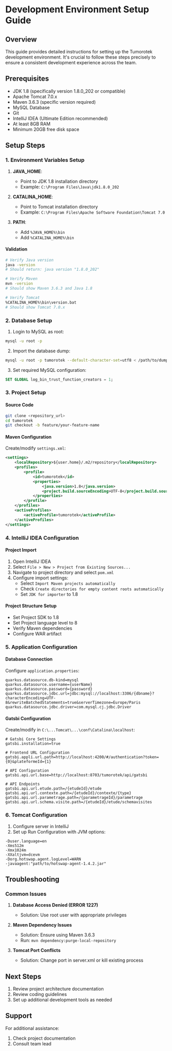 # Development Environment Setup Guide

## Overview
This guide provides detailed instructions for setting up the Tumorotek development environment. It's crucial to follow these steps precisely to ensure a consistent development experience across the team.

## Prerequisites
- JDK 1.8 (specifically version 1.8.0_202 or compatible)
- Apache Tomcat 7.0.x
- Maven 3.6.3 (specific version required)
- MySQL Database
- Git
- IntelliJ IDEA (Ultimate Edition recommended)
- At least 8GB RAM
- Minimum 20GB free disk space

## Setup Steps

### 1. Environment Variables Setup
1. **JAVA_HOME**:
   - Point to JDK 1.8 installation directory
   - Example: `C:\Program Files\Java\jdk1.8.0_202`

2. **CATALINA_HOME**:
   - Point to Tomcat installation directory
   - Example: `C:\Program Files\Apache Software Foundation\Tomcat 7.0`

3. **PATH**:
   - Add `%JAVA_HOME%\bin`
   - Add `%CATALINA_HOME%\bin`

#### Validation
```bash
# Verify Java version
java -version
# Should return: java version "1.8.0_202"

# Verify Maven
mvn -version
# Should show Maven 3.6.3 and Java 1.8

# Verify Tomcat
%CATALINA_HOME%\bin\version.bat
# Should show Tomcat 7.0.x
```

### 2. Database Setup
1. Login to MySQL as root:
```bash
mysql -u root -p
```

2. Import the database dump:
```bash
mysql -u root -p tumorotek --default-character-set=utf8 < /path/to/dump/file
```

3. Set required MySQL configuration:
```sql
SET GLOBAL log_bin_trust_function_creators = 1;
```

### 3. Project Setup

#### Source Code
```bash
git clone <repository_url>
cd tumorotek
git checkout -b feature/your-feature-name
```

#### Maven Configuration
Create/modify `settings.xml`:
```xml
<settings>
    <localRepository>${user.home}/.m2/repository</localRepository>
    <profiles>
        <profile>
            <id>tumorotek</id>
            <properties>
                <java.version>1.8</java.version>
                <project.build.sourceEncoding>UTF-8</project.build.sourceEncoding>
            </properties>
        </profile>
    </profiles>
    <activeProfiles>
        <activeProfile>tumorotek</activeProfile>
    </activeProfiles>
</settings>
```

### 4. IntelliJ IDEA Configuration

#### Project Import
1. Open IntelliJ IDEA
2. Select `File > New > Project from Existing Sources...`
3. Navigate to project directory and select `pom.xml`
4. Configure import settings:
   - Select `Import Maven projects automatically`
   - Check `Create directories for empty content roots automatically`
   - Set `JDK for importer` to 1.8

#### Project Structure Setup
- Set Project SDK to 1.8
- Set Project language level to 8
- Verify Maven dependencies
- Configure WAR artifact

### 5. Application Configuration

#### Database Connection
Configure `application.properties`:
```properties
quarkus.datasource.db-kind=mysql
quarkus.datasource.username={userName}
quarkus.datasource.password={password}
quarkus.datasource.jdbc.url=jdbc:mysql://localhost:3306/{dbname}?characterEncoding=UTF-8&rewriteBatchedStatements=true&serverTimezone=Europe/Paris
quarkus.datasource.jdbc.driver=com.mysql.cj.jdbc.Driver 
```

#### Gatsbi Configuration
Create/modify in `C:\...Tomcat\...\conf\Catalina\localhost`:
```properties
# Gatsbi Core Settings
gatsbi.installation=true

# Frontend URL Configuration
gatsbi.appli.url.path=http://localhost:4200/#/authentication?token={0}&plateformeId={1}

# API Configuration
gatsbi.api.url.base=http://localhost:8703/tumorotek/api/gatsbi

# API Endpoints
gatsbi.api.url.etude.path=/{etudeId}/etude
gatsbi.api.url.contexte.path=/{etudeId}/contexte/{type}
gatsbi.api.url.parametrage.path=/{parametrageId}/parametrage
gatsbi.api.url.schema.visite.path=/{etudeId}/etude/schemavisites
```

### 6. Tomcat Configuration
1. Configure server in IntelliJ
2. Set up Run Configuration with JVM options:
```
-Duser.language=en
-Xms512m
-Xmx1024m
-XXaltjvm=dcevm
-Dorg.hotswap.agent.logLevel=WARN
-javaagent:"path/to/hotswap-agent-1.4.2.jar"
```

## Troubleshooting

### Common Issues
1. **Database Access Denied (ERROR 1227)**
   - Solution: Use root user with appropriate privileges

2. **Maven Dependency Issues**
   - Solution: Ensure using Maven 3.6.3
   - Run: `mvn dependency:purge-local-repository`

3. **Tomcat Port Conflicts**
   - Solution: Change port in server.xml or kill existing process

## Next Steps
1. Review project architecture documentation
2. Review coding guidelines
3. Set up additional development tools as needed

## Support
For additional assistance:
1. Check project documentation
2. Consult team lead